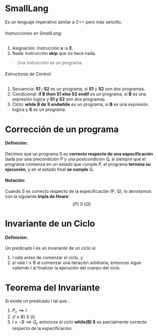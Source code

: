 # SmallLang
Es un lenguaje imperativo similar a C++ pero más sencillo.
###### Instrucciones en SmallLang:
1. Asignación: Instrucción **x := E**.
2. Nada: Instrucción **skip** que no hace nada.
> Una instrucción es un programa.
###### Estructuras de Control:
1. Secuencia: **S1 ; S2** es un programa, si **S1** y **S2** son dos programas.
2. Condicional: **if B then S1 else S2 endif** es un programa, si **B** es una expresión logica y **S1 y S2** son dos programas.
3. CIclo: **while B do S endwhile** es un programa, si **B** es una expresión logica y **S** es un programa.

# Corrección de un programa
#### Definición:
Decimos que un programa S es **correcto respecto de una especificación** dada por una precondición P y una postcondicion Q, si siempre que el programa comienza en un estado que cumple P, el programa **termina su ejecución**, y en el estado final **se cumple** Q.
#### Notación:
Cuando S es correcto respecto de la especificación (P, Q), lo denotamos con la siguiente **tripla de Hoare**:
$$
\{P\}\ S \ \{Q\}
$$
# Invariante de un Ciclo
#### Definición:
Un predicado I es un invariante de un ciclo si:
1. I vale antes de comenzar el ciclo, y
2. si vale I $\land$ B al comenzar una iteración arbitraria, entonces sigue valiendo I al finalizar la ejecución del cuerpo del ciclo.

# Teorema del Invariante
Si existe un predicado I tal que...
1. $P_c \implies I$
2. $\{I \land B\}\ S\ \{I\}$
3. $I \land \neg B \implies Q_c$
entonces el ciclo **while(B) S** es parcialmente correcto respecto de la especificación.